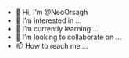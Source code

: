 - 👋 Hi, I’m @NeoOrsagh
- 👀 I’m interested in ...
- 🌱 I’m currently learning ...
- 💞️ I’m looking to collaborate on ...
- 📫 How to reach me ...

<!---
NeoOrsagh/NeoOrsagh is a ✨ special ✨ repository because its `README.md` (this file) appears on your GitHub profile.
You can click the Preview link to take a look at your changes.
--->
